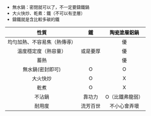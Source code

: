 - 無水鍋：密閉就可以了，不一定要鑄鐵鍋
- 大火快炒、乾煮：鐵（不可以有塗層）
- 鑄鐵就是含比較多碳的鐵




|性質|鐵|陶瓷塗層鋁鍋|
|:-:|:-:|:-:|
|均勻加熱、不容易焦（熱傳導）||優|
|溫度穩定度（熱容量）|或是要厚|優|
|蓄熱||優|
|無水鍋(密封即可)|O|O|
|大火快炒|O|X|
|乾煮|O|X|
|不沾鍋|靠功力|O（比鐵弗龍弱）|
|耐用度|流芳百世|不小心會弄壞|


